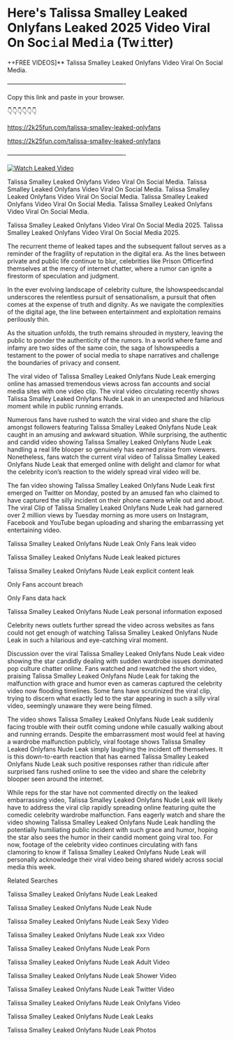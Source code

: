 # Here's Talissa Smalley Leaked Onlyfans Leaked 2025 Video Viral On Soc𝚒al Med𝚒a (Tw𝚒tter)

++FREE VIDEOS]** Talissa Smalley Leaked Onlyfans Video Viral On Social Media.

———————————————————-

Copy this link and paste in your browser.

👇👇👇👇👇👇

https://2k25fun.com/talissa-smalley-leaked-onlyfans

https://2k25fun.com/talissa-smalley-leaked-onlyfans

———————————————————-

[![Watch Leaked Video](https://miro.medium.com/v2/resize:fit:828/format:webp/1*cilzJN44JGOrTw9NJCrNHA.gif "Watch Leaked Video")](https://2k25fun.com/talissa-smalley-leaked-onlyfans)

Talissa Smalley Leaked Onlyfans Video Viral On Social Media. Talissa Smalley Leaked Onlyfans Video Viral On Social Media. Talissa Smalley Leaked Onlyfans Video Viral On Social Media. Talissa Smalley Leaked Onlyfans Video Viral On Social Media. Talissa Smalley Leaked Onlyfans Video Viral On Social Media.

Talissa Smalley Leaked Onlyfans Video Viral On Social Media 2025. Talissa Smalley Leaked Onlyfans Video Viral On Social Media 2025.

The recurrent theme of leaked tapes and the subsequent fallout serves as a reminder of the fragility of reputation in the digital era. As the lines between private and public life continue to blur, celebrities like Prison Officerfind themselves at the mercy of internet chatter, where a rumor can ignite a firestorm of speculation and judgment.

In the ever evolving landscape of celebrity culture, the Ishowspeedscandal underscores the relentless pursuit of sensationalism, a pursuit that often comes at the expense of truth and dignity. As we navigate the complexities of the digital age, the line between entertainment and exploitation remains perilously thin.

As the situation unfolds, the truth remains shrouded in mystery, leaving the public to ponder the authenticity of the rumors. In a world where fame and infamy are two sides of the same coin, the saga of Ishowspeedis a testament to the power of social media to shape narratives and challenge the boundaries of privacy and consent.

The viral video of Talissa Smalley Leaked Onlyfans Nude Leak emerging online has amassed tremendous views across fan accounts and social media sites with one video clip. The viral video circulating recently shows Talissa Smalley Leaked Onlyfans Nude Leak in an unexpected and hilarious moment while in public running errands.

Numerous fans have rushed to watch the viral video and share the clip amongst followers featuring Talissa Smalley Leaked Onlyfans Nude Leak caught in an amusing and awkward situation. While surprising, the authentic and candid video showing Talissa Smalley Leaked Onlyfans Nude Leak handling a real life blooper so genuinely has earned praise from viewers. Nonetheless, fans watch the current viral video of Talissa Smalley Leaked Onlyfans Nude Leak that emerged online with delight and clamor for what the celebrity icon’s reaction to the widely spread viral video will be.

The fan video showing Talissa Smalley Leaked Onlyfans Nude Leak first emerged on Twitter on Monday, posted by an amused fan who claimed to have captured the silly incident on their phone camera while out and about. The viral Clip of Talissa Smalley Leaked Onlyfans Nude Leak had garnered over 2 million views by Tuesday morning as more users on Instagram, Facebook and YouTube began uploading and sharing the embarrassing yet entertaining video.

Talissa Smalley Leaked Onlyfans Nude Leak Only Fans leak video

Talissa Smalley Leaked Onlyfans Nude Leak leaked pictures

Talissa Smalley Leaked Onlyfans Nude Leak explicit content leak

Only Fans account breach

Only Fans data hack

Talissa Smalley Leaked Onlyfans Nude Leak personal information exposed

Celebrity news outlets further spread the video across websites as fans could not get enough of watching Talissa Smalley Leaked Onlyfans Nude Leak in such a hilarious and eye-catching viral moment.

Discussion over the viral Talissa Smalley Leaked Onlyfans Nude Leak video showing the star candidly dealing with sudden wardrobe issues dominated pop culture chatter online. Fans watched and rewatched the short video, praising Talissa Smalley Leaked Onlyfans Nude Leak for taking the malfunction with grace and humor even as cameras captured the celebrity video now flooding timelines. Some fans have scrutinized the viral clip, trying to discern what exactly led to the star appearing in such a silly viral video, seemingly unaware they were being filmed.

The video shows Talissa Smalley Leaked Onlyfans Nude Leak suddenly facing trouble with their outfit coming undone while casually walking about and running errands. Despite the embarrassment most would feel at having a wardrobe malfunction publicly, viral footage shows Talissa Smalley Leaked Onlyfans Nude Leak simply laughing the incident off themselves. It is this down-to-earth reaction that has earned Talissa Smalley Leaked Onlyfans Nude Leak such positive responses rather than ridicule after surprised fans rushed online to see the video and share the celebrity blooper seen around the internet.

While reps for the star have not commented directly on the leaked embarrassing video, Talissa Smalley Leaked Onlyfans Nude Leak will likely have to address the viral clip rapidly spreading online featuring quite the comedic celebrity wardrobe malfunction. Fans eagerly watch and share the video showing Talissa Smalley Leaked Onlyfans Nude Leak handling the potentially humiliating public incident with such grace and humor, hoping the star also sees the humor in their candid moment going viral too. For now, footage of the celebrity video continues circulating with fans clamoring to know if Talissa Smalley Leaked Onlyfans Nude Leak will personally acknowledge their viral video being shared widely across social media this week.

Related Searches

Talissa Smalley Leaked Onlyfans Nude Leak Leaked

Talissa Smalley Leaked Onlyfans Nude Leak Nude

Talissa Smalley Leaked Onlyfans Nude Leak Sexy Video

Talissa Smalley Leaked Onlyfans Nude Leak xxx Video

Talissa Smalley Leaked Onlyfans Nude Leak Porn

Talissa Smalley Leaked Onlyfans Nude Leak Adult Video

Talissa Smalley Leaked Onlyfans Nude Leak Shower Video

Talissa Smalley Leaked Onlyfans Nude Leak Twitter Video

Talissa Smalley Leaked Onlyfans Nude Leak Onlyfans Video

Talissa Smalley Leaked Onlyfans Nude Leak Leaks

Talissa Smalley Leaked Onlyfans Nude Leak Photos